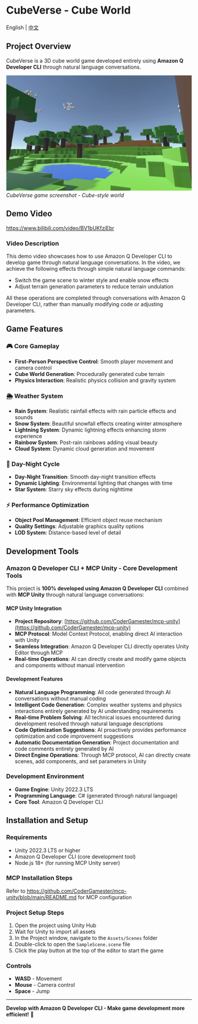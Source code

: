 # CubeVerse - Cube World

English | [中文](README.md)

## Project Overview

CubeVerse is a 3D cube world game developed entirely using **Amazon Q Developer CLI** through natural language conversations.

![Game Screenshot](Assets/Resources/showcase.png)
*CubeVerse game screenshot - Cube-style world*

## Demo Video

https://www.bilibili.com/video/BV1bUKfzjEbr

### Video Description

This demo video showcases how to use Amazon Q Developer CLI to develop game through natural language conversations. In the video, we achieve the following effects through simple natural language commands:

- Switch the game scene to winter style and enable snow effects
- Adjust terrain generation parameters to reduce terrain undulation

All these operations are completed through conversations with Amazon Q Developer CLI, rather than manually modifying code or adjusting parameters.

## Game Features

### 🎮 Core Gameplay
- **First-Person Perspective Control**: Smooth player movement and camera control
- **Cube World Generation**: Procedurally generated cube terrain
- **Physics Interaction**: Realistic physics collision and gravity system

### 🌦️ Weather System
- **Rain System**: Realistic rainfall effects with rain particle effects and sounds
- **Snow System**: Beautiful snowfall effects creating winter atmosphere
- **Lightning System**: Dynamic lightning effects enhancing storm experience
- **Rainbow System**: Post-rain rainbows adding visual beauty
- **Cloud System**: Dynamic cloud generation and movement

### 🌅 Day-Night Cycle
- **Day-Night Transition**: Smooth day-night transition effects
- **Dynamic Lighting**: Environmental lighting that changes with time
- **Star System**: Starry sky effects during nighttime

### ⚡ Performance Optimization
- **Object Pool Management**: Efficient object reuse mechanism
- **Quality Settings**: Adjustable graphics quality options
- **LOD System**: Distance-based level of detail

## Development Tools

### Amazon Q Developer CLI + MCP Unity - Core Development Tools
This project is **100% developed using Amazon Q Developer CLI** combined with **MCP Unity** through natural language conversations:

#### MCP Unity Integration
- **Project Repository**: [https://github.com/CoderGamester/mcp-unity](https://github.com/CoderGamester/mcp-unity)
- **MCP Protocol**: Model Context Protocol, enabling direct AI interaction with Unity
- **Seamless Integration**: Amazon Q Developer CLI directly operates Unity Editor through MCP
- **Real-time Operations**: AI can directly create and modify game objects and components without manual intervention

#### Development Features
- **Natural Language Programming**: All code generated through AI conversations without manual coding
- **Intelligent Code Generation**: Complex weather systems and physics interactions entirely generated by AI understanding requirements
- **Real-time Problem Solving**: All technical issues encountered during development resolved through natural language descriptions
- **Code Optimization Suggestions**: AI proactively provides performance optimization and code improvement suggestions
- **Automatic Documentation Generation**: Project documentation and code comments entirely generated by AI
- **Direct Engine Operations**: Through MCP protocol, AI can directly create scenes, add components, and set parameters in Unity

### Development Environment
- **Game Engine**: Unity 2022.3 LTS
- **Programming Language**: C# (generated through natural language)
- **Core Tool**: Amazon Q Developer CLI

## Installation and Setup

### Requirements
- Unity 2022.3 LTS or higher
- Amazon Q Developer CLI (core development tool)
- Node.js 18+ (for running MCP Unity server)

### MCP Installation Steps
Refer to https://github.com/CoderGamester/mcp-unity/blob/main/README.md for MCP configuration

### Project Setup Steps
1. Open the project using Unity Hub
2. Wait for Unity to import all assets
3. In the Project window, navigate to the `Assets/Scenes` folder
4. Double-click to open the `SampleScene.scene` file
5. Click the play button at the top of the editor to start the game

### Controls
- **WASD** - Movement
- **Mouse** - Camera control
- **Space** - Jump

---

**Develop with Amazon Q Developer CLI - Make game development more efficient!** 🚀
